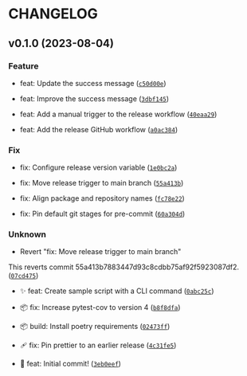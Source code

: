 # CHANGELOG

## v0.1.0 (2023-08-04)

### Feature

- feat: Update the success message ([`c50d00e`](https://github.com/Bilbottom/testing-releases/commit/c50d00e9c8dc08b203b474a8c9c53be6fe0e49e5))

- feat: Improve the success message ([`3dbf145`](https://github.com/Bilbottom/testing-releases/commit/3dbf1452b29c58338755c46247896d0555dc3bc6))

- feat: Add a manual trigger to the release workflow ([`40eaa29`](https://github.com/Bilbottom/testing-releases/commit/40eaa29427336e7d52297fc25dc6332e64d2c9a6))

- feat: Add the release GitHub workflow ([`a0ac384`](https://github.com/Bilbottom/testing-releases/commit/a0ac384207c04bb5a4c8d16bcf6e33d9af11a958))

### Fix

- fix: Configure release version variable ([`1e0bc2a`](https://github.com/Bilbottom/testing-releases/commit/1e0bc2a9fbf5bbf3ba2db96a433822ae132b58ef))

- fix: Move release trigger to main branch ([`55a413b`](https://github.com/Bilbottom/testing-releases/commit/55a413b7883447d93c8cdbb75af92f5923087df2))

- fix: Align package and repository names ([`fc78e22`](https://github.com/Bilbottom/testing-releases/commit/fc78e224506da447bd1e3f5e7f988523af9f2a23))

- fix: Pin default git stages for pre-commit ([`60a304d`](https://github.com/Bilbottom/testing-releases/commit/60a304d265976c11f77343a5fc52af04063946f8))

### Unknown

- Revert &#34;fix: Move release trigger to main branch&#34;

This reverts commit 55a413b7883447d93c8cdbb75af92f5923087df2. ([`07cd475`](https://github.com/Bilbottom/testing-releases/commit/07cd475c25a06cc090b39ab2f06137f8badd286d))

- ✨ feat: Create sample script with a CLI command ([`0abc25c`](https://github.com/Bilbottom/testing-releases/commit/0abc25c8565e4721017599cd16d1856368d3a076))

- 📦 fix: Increase pytest-cov to version 4 ([`b8f8dfa`](https://github.com/Bilbottom/testing-releases/commit/b8f8dfa045833c9a809151915bc6fa2a99a78c39))

- 📦 build: Install poetry requirements ([`02473ff`](https://github.com/Bilbottom/testing-releases/commit/02473ff3eac092add87abc4476be7f75f91c4b24))

- 🩹 fix: Pin prettier to an earlier release ([`4c31fe5`](https://github.com/Bilbottom/testing-releases/commit/4c31fe58c205b51667553a96c4f29a4fb4b14d1b))

- 🎉 feat: Initial commit! ([`3eb0eef`](https://github.com/Bilbottom/testing-releases/commit/3eb0eef9e4d257a67ef5e1bb90ec4c6075b58bda))
